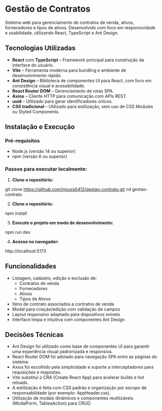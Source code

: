 # Gestão de Contratos

Sistema web para gerenciamento de contratos de venda, ativos, fornecedores e tipos de ativos. Desenvolvido com foco em responsividade e usabilidade, utilizando React, TypeScript e Ant Design.

## Tecnologias Utilizadas

- **React** com **TypeScript** – Framework principal para construção da interface do usuário.
- **Vite** – Ferramenta moderna para bundling e ambiente de desenvolvimento rápido.
- **Ant Design** – Biblioteca de componentes UI para React, com foco em consistência visual e acessibilidade.
- **React Router DOM** – Gerenciamento de rotas SPA.
- **Axios** – Cliente HTTP para comunicação com APIs REST.
- **uuid** – Utilizado para gerar identificadores únicos.
- **CSS tradicional** – Utilizado para estilização, sem uso de CSS Modules ou Styled Components.

## Instalação e Execução

### Pré-requisitos

- Node.js (versão 14 ou superior)
- npm (versão 6 ou superior)

### Passos para executar localmente:

1. **Clone o repositório:**

git clone https://github.com/moura5412/gestao-contrato.git
cd gestao-contrato

2. **Clone o repositório:**

npm install

3. **Execute o projeto em modo de desenvolvimento:**

npm run dev

4. **Acesse no navegador:**

http://localhost:5173

## Funcionalidades

- Listagem, cadastro, edição e exclusão de:
  - Contratos de venda
  - Fornecedores
  - Ativos
  - Tipos de Ativos
- Itens de contrato associados a contratos de venda
- Modal para criação/edição com validação de campos
- Layout responsivo adaptado para dispositivos móveis
- Interface limpa e intuitiva com componentes Ant Design

## Decisões Técnicas

- Ant Design foi utilizado como base de componentes UI para garantir uma experiência visual padronizada e responsiva.
- React Router DOM foi adotado para navegação SPA entre as páginas do sistema.
- Axios foi escolhido pela simplicidade e suporte a interceptadores para requisições e respostas.
- Vite substitui o CRA (Create React App) para acelerar builds e hot reloads.
- A estilização é feita com CSS padrão e organização por escopo de responsabilidade (por exemplo: AppHeader.css).
- Utilização de modais dinâmicos e componentes reutilizáveis (ModalForm, TableaAction) para CRUD.

